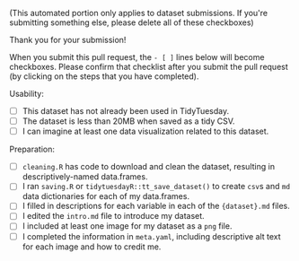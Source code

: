 (This automated portion only applies to dataset submissions. If you're submitting something else, please delete all of these checkboxes)

Thank you for your submission! 

When you submit this pull request, the `- [ ]` lines below will become checkboxes. Please confirm that checklist after you submit the pull request (by clicking on the steps that you have completed).

Usability:

- [ ] This dataset has not already been used in TidyTuesday.
- [ ] The dataset is less than 20MB when saved as a tidy CSV.
- [ ] I can imagine at least one data visualization related to this dataset.

Preparation:

- [ ] `cleaning.R` has code to download and clean the dataset, resulting in descriptively-named data.frames.
- [ ] I ran `saving.R` or `tidytuesdayR::tt_save_dataset()` to create `csv`s and `md` data dictionaries for each of my data.frames.
- [ ] I filled in descriptions for each variable in each of the `{dataset}.md` files.
- [ ] I edited the `intro.md` file to introduce my dataset.
- [ ] I included at least one image for my dataset as a `png` file.
- [ ] I completed the information in `meta.yaml`, including descriptive alt text for each image and how to credit me.
